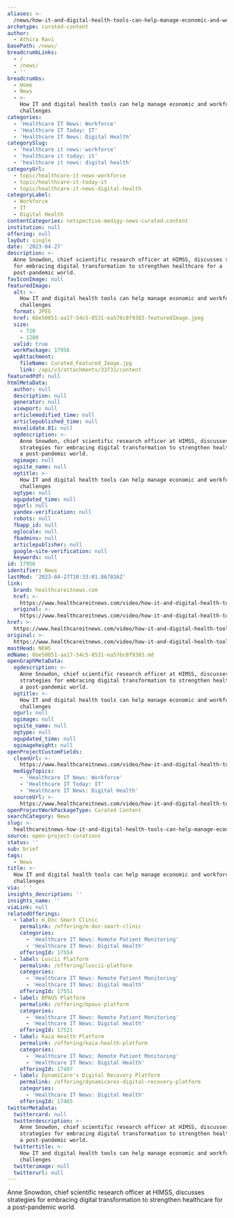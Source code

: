 ```yaml
---
aliases: >-
  /news/how-it-and-digital-health-tools-can-help-manage-economic-and-workforce-challenges
archetype: curated-content
author:
  - Athira Ravi
basePath: /news/
breadcrumbLinks:
  - /
  - /news/
  - ''
breadcrumbs:
  - Home
  - News
  - >-
    How IT and digital health tools can help manage economic and workforce
    challenges
categories:
  - 'Healthcare IT News: Workforce'
  - 'Healthcare IT Today: IT'
  - 'Healthcare IT News: Digital Health'
categorySlug:
  - 'healthcare it news: workforce'
  - 'healthcare it today: it'
  - 'healthcare it news: digital health'
categoryUrl:
  - topic/healthcare-it-news-workforce
  - topic/healthcare-it-today-it
  - topic/healthcare-it-news-digital-health
categoryLabel:
  - Workforce
  - IT
  - Digital Health
contentCategories: netspective-medigy-news-curated-content
institution: null
offering: null
layOut: single
date: '2023-04-27'
description: >-
  Anne Snowdon, chief scientific research officer at HIMSS, discusses strategies
  for embracing digital transformation to strengthen healthcare for a
  post-pandemic world.
favIconImage: null
featuredImage:
  alt: >-
    How IT and digital health tools can help manage economic and workforce
    challenges
  format: JPEG
  href: 6be50051-aa17-54c5-8531-ea576c8f9383-featuredImage.jpeg
  size:
    - 720
    - 1280
  valid: true
  workPackage: 17956
  wpAttachment:
    fileName: Curated_Featured_Image.jpg
    link: /api/v3/attachments/33731/content
featuredPdf: null
htmlMetaData:
  author: null
  description: null
  generator: null
  viewport: null
  articlemodified_time: null
  articlepublished_time: null
  msvalidate.01: null
  ogdescription: >-
    Anne Snowdon, chief scientific research officer at HIMSS, discusses
    strategies for embracing digital transformation to strengthen healthcare for
    a post-pandemic world.
  ogimage: null
  ogsite_name: null
  ogtitle: >-
    How IT and digital health tools can help manage economic and workforce
    challenges
  ogtype: null
  ogupdated_time: null
  ogurl: null
  yandex-verification: null
  robots: null
  fbapp_id: null
  oglocale: null
  fbadmins: null
  articlepublisher: null
  google-site-verification: null
  keywords: null
id: 17956
identifier: News
lastMod: '2023-04-27T10:33:01.867816Z'
link:
  brand: healthcareitnews.com
  href: >-
    https://www.healthcareitnews.com/video/how-it-and-digital-health-tools-can-help-manage-economic-and-workforce-challenges
  original: >-
    https://www.healthcareitnews.com/video/how-it-and-digital-health-tools-can-help-manage-economic-and-workforce-challenges
href: >-
  https://www.healthcareitnews.com/video/how-it-and-digital-health-tools-can-help-manage-economic-and-workforce-challenges
original: >-
  https://www.healthcareitnews.com/video/how-it-and-digital-health-tools-can-help-manage-economic-and-workforce-challenges
mastHead: NEWS
mdName: 6be50051-aa17-54c5-8531-ea576c8f9383.md
openGraphMetaData:
  ogdescription: >-
    Anne Snowdon, chief scientific research officer at HIMSS, discusses
    strategies for embracing digital transformation to strengthen healthcare for
    a post-pandemic world.
  ogtitle: >-
    How IT and digital health tools can help manage economic and workforce
    challenges
  ogurl: null
  ogimage: null
  ogsite_name: null
  ogtype: null
  ogupdated_time: null
  ogimageheight: null
openProjectCustomFields:
  cleanUrl: >-
    https://www.healthcareitnews.com/video/how-it-and-digital-health-tools-can-help-manage-economic-and-workforce-challenges
  medigyTopics:
    - 'Healthcare IT News: Workforce'
    - 'Healthcare IT Today: IT'
    - 'Healthcare IT News: Digital Health'
  sourceUrl: >-
    https://www.healthcareitnews.com/video/how-it-and-digital-health-tools-can-help-manage-economic-and-workforce-challenges
openProjectWorkPackageType: Curated Content
searchCategory: News
slug: >-
  healthcareitnews-how-it-and-digital-health-tools-can-help-manage-economic-and-workforce-challenges
source: open-project-curations
status: ''
sub: brief
tags:
  - News
title: >-
  How IT and digital health tools can help manage economic and workforce
  challenges
via: ' '
insights_description: ''
insights_name: ''
viaLink: null
relatedOfferings:
  - label: m.Doc Smart Clinic
    permalink: /offering/m-doc-smart-clinic
    categories:
      - 'Healthcare IT News: Remote Patient Monitoring'
      - 'Healthcare IT News: Digital Health'
    offeringId: 17554
  - label: Luscii Platform
    permalink: /offering/luscii-platform
    categories:
      - 'Healthcare IT News: Remote Patient Monitoring'
      - 'Healthcare IT News: Digital Health'
    offeringId: 17551
  - label: BPAUS Platform
    permalink: /offering/bpaus-platform
    categories:
      - 'Healthcare IT News: Remote Patient Monitoring'
      - 'Healthcare IT News: Digital Health'
    offeringId: 17521
  - label: Kaia Health Platform
    permalink: /offering/kaia-health-platform
    categories:
      - 'Healthcare IT News: Remote Patient Monitoring'
      - 'Healthcare IT News: Digital Health'
    offeringId: 17497
  - label: DynamiCare's Digital Recovery Platform
    permalink: /offering/dynamicares-digital-recovery-platform
    categories:
      - 'Healthcare IT News: Digital Health'
    offeringId: 17465
twitterMetaData:
  twittercard: null
  twitterdescription: >-
    Anne Snowdon, chief scientific research officer at HIMSS, discusses
    strategies for embracing digital transformation to strengthen healthcare for
    a post-pandemic world.
  twittertitle: >-
    How IT and digital health tools can help manage economic and workforce
    challenges
  twitterimage: null
  twitterurl: null
---
```

<p>Anne Snowdon, chief scientific research officer at HIMSS, discusses strategies for embracing digital transformation to strengthen healthcare for a post-pandemic world.</p>